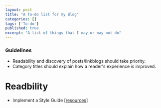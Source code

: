 ```yaml
---
layout: post
title: "A To-do list for my Blog"
categories: []
tags: ['To-do']
published: true
excerpt: "A list of things that I may or may not do"
---
```

### Guidelines
- Readability and discovery of posts/linkblogs should take priority.
- Category titles should explain how a reader's experience is improved.

# Readbility
- Implement a Style Guide [[resources](https://gist.github.com/8legged/98d69eee998eed6bb9ef)]


